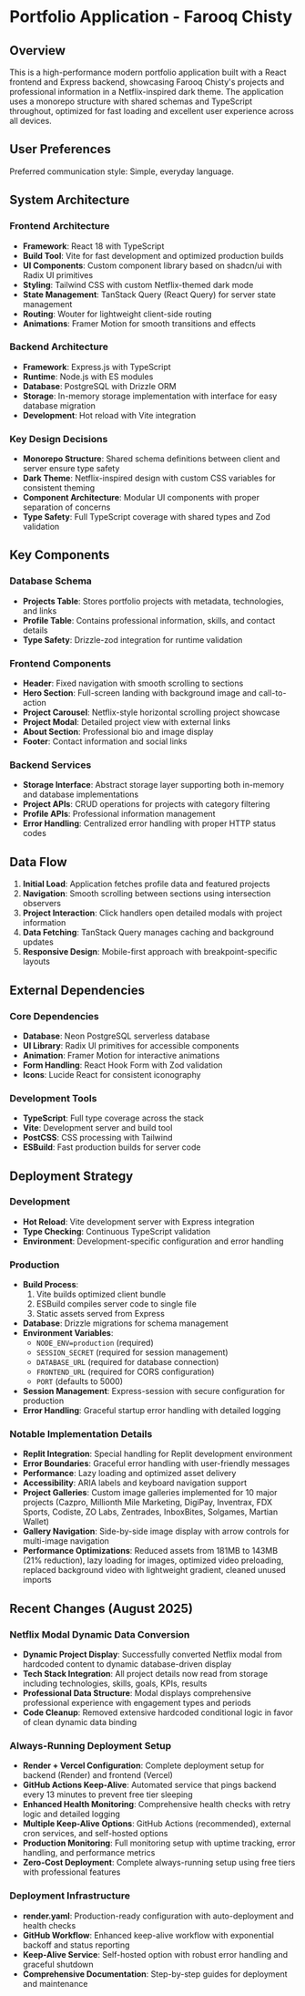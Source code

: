 # Portfolio Application - Farooq Chisty

## Overview

This is a high-performance modern portfolio application built with a React frontend and Express backend, showcasing Farooq Chisty's projects and professional information in a Netflix-inspired dark theme. The application uses a monorepo structure with shared schemas and TypeScript throughout, optimized for fast loading and excellent user experience across all devices.

## User Preferences

Preferred communication style: Simple, everyday language.

## System Architecture

### Frontend Architecture
- **Framework**: React 18 with TypeScript
- **Build Tool**: Vite for fast development and optimized production builds
- **UI Components**: Custom component library based on shadcn/ui with Radix UI primitives
- **Styling**: Tailwind CSS with custom Netflix-themed dark mode
- **State Management**: TanStack Query (React Query) for server state management
- **Routing**: Wouter for lightweight client-side routing
- **Animations**: Framer Motion for smooth transitions and effects

### Backend Architecture
- **Framework**: Express.js with TypeScript
- **Runtime**: Node.js with ES modules
- **Database**: PostgreSQL with Drizzle ORM
- **Storage**: In-memory storage implementation with interface for easy database migration
- **Development**: Hot reload with Vite integration

### Key Design Decisions
- **Monorepo Structure**: Shared schema definitions between client and server ensure type safety
- **Dark Theme**: Netflix-inspired design with custom CSS variables for consistent theming
- **Component Architecture**: Modular UI components with proper separation of concerns
- **Type Safety**: Full TypeScript coverage with shared types and Zod validation

## Key Components

### Database Schema
- **Projects Table**: Stores portfolio projects with metadata, technologies, and links
- **Profile Table**: Contains professional information, skills, and contact details
- **Type Safety**: Drizzle-zod integration for runtime validation

### Frontend Components
- **Header**: Fixed navigation with smooth scrolling to sections
- **Hero Section**: Full-screen landing with background image and call-to-action
- **Project Carousel**: Netflix-style horizontal scrolling project showcase
- **Project Modal**: Detailed project view with external links
- **About Section**: Professional bio and image display
- **Footer**: Contact information and social links

### Backend Services
- **Storage Interface**: Abstract storage layer supporting both in-memory and database implementations
- **Project APIs**: CRUD operations for projects with category filtering
- **Profile APIs**: Professional information management
- **Error Handling**: Centralized error handling with proper HTTP status codes

## Data Flow

1. **Initial Load**: Application fetches profile data and featured projects
2. **Navigation**: Smooth scrolling between sections using intersection observers
3. **Project Interaction**: Click handlers open detailed modals with project information
4. **Data Fetching**: TanStack Query manages caching and background updates
5. **Responsive Design**: Mobile-first approach with breakpoint-specific layouts

## External Dependencies

### Core Dependencies
- **Database**: Neon PostgreSQL serverless database
- **UI Library**: Radix UI primitives for accessible components
- **Animation**: Framer Motion for interactive animations
- **Form Handling**: React Hook Form with Zod validation
- **Icons**: Lucide React for consistent iconography

### Development Tools
- **TypeScript**: Full type coverage across the stack
- **Vite**: Development server and build tool
- **PostCSS**: CSS processing with Tailwind
- **ESBuild**: Fast production builds for server code

## Deployment Strategy

### Development
- **Hot Reload**: Vite development server with Express integration
- **Type Checking**: Continuous TypeScript validation
- **Environment**: Development-specific configuration and error handling

### Production
- **Build Process**: 
  1. Vite builds optimized client bundle
  2. ESBuild compiles server code to single file
  3. Static assets served from Express
- **Database**: Drizzle migrations for schema management
- **Environment Variables**: 
  - `NODE_ENV=production` (required)
  - `SESSION_SECRET` (required for session management)
  - `DATABASE_URL` (required for database connection)
  - `FRONTEND_URL` (required for CORS configuration)
  - `PORT` (defaults to 5000)
- **Session Management**: Express-session with secure configuration for production
- **Error Handling**: Graceful startup error handling with detailed logging

### Notable Implementation Details
- **Replit Integration**: Special handling for Replit development environment
- **Error Boundaries**: Graceful error handling with user-friendly messages
- **Performance**: Lazy loading and optimized asset delivery
- **Accessibility**: ARIA labels and keyboard navigation support
- **Project Galleries**: Custom image galleries implemented for 10 major projects (Cazpro, Millionth Mile Marketing, DigiPay, Inventrax, FDX Sports, Codiste, ZO Labs, Zentrades, InboxBites, Solgames, Martian Wallet)
- **Gallery Navigation**: Side-by-side image display with arrow controls for multi-image navigation
- **Performance Optimizations**: Reduced assets from 181MB to 143MB (21% reduction), lazy loading for images, optimized video preloading, replaced background video with lightweight gradient, cleaned unused imports

## Recent Changes (August 2025)

### Netflix Modal Dynamic Data Conversion
- **Dynamic Project Display**: Successfully converted Netflix modal from hardcoded content to dynamic database-driven display
- **Tech Stack Integration**: All project details now read from storage including technologies, skills, goals, KPIs, results
- **Professional Data Structure**: Modal displays comprehensive professional experience with engagement types and periods
- **Code Cleanup**: Removed extensive hardcoded conditional logic in favor of clean dynamic data binding

### Always-Running Deployment Setup  
- **Render + Vercel Configuration**: Complete deployment setup for backend (Render) and frontend (Vercel)
- **GitHub Actions Keep-Alive**: Automated service that pings backend every 13 minutes to prevent free tier sleeping
- **Enhanced Health Monitoring**: Comprehensive health checks with retry logic and detailed logging
- **Multiple Keep-Alive Options**: GitHub Actions (recommended), external cron services, and self-hosted options
- **Production Monitoring**: Full monitoring setup with uptime tracking, error handling, and performance metrics
- **Zero-Cost Deployment**: Complete always-running setup using free tiers with professional features

### Deployment Infrastructure
- **render.yaml**: Production-ready configuration with auto-deployment and health checks
- **GitHub Workflow**: Enhanced keep-alive workflow with exponential backoff and status reporting  
- **Keep-Alive Service**: Self-hosted option with robust error handling and graceful shutdown
- **Comprehensive Documentation**: Step-by-step guides for deployment and maintenance